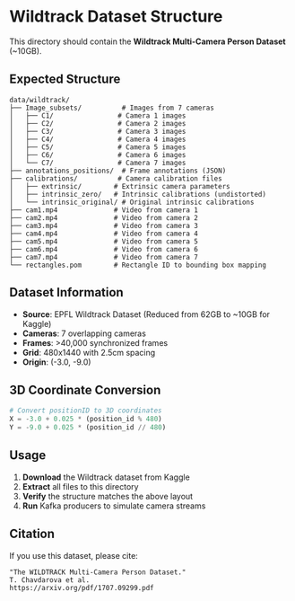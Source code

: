 # Wildtrack Dataset Structure

This directory should contain the **Wildtrack Multi-Camera Person Dataset** (~10GB).

## Expected Structure

```
data/wildtrack/
├── Image_subsets/          # Images from 7 cameras
│   ├── C1/                # Camera 1 images
│   ├── C2/                # Camera 2 images
│   ├── C3/                # Camera 3 images
│   ├── C4/                # Camera 4 images
│   ├── C5/                # Camera 5 images
│   ├── C6/                # Camera 6 images
│   └── C7/                # Camera 7 images
├── annotations_positions/  # Frame annotations (JSON)
├── calibrations/          # Camera calibration files
│   ├── extrinsic/        # Extrinsic camera parameters
│   ├── intrinsic_zero/   # Intrinsic calibrations (undistorted)
│   └── intrinsic_original/ # Original intrinsic calibrations
├── cam1.mp4              # Video from camera 1
├── cam2.mp4              # Video from camera 2
├── cam3.mp4              # Video from camera 3
├── cam4.mp4              # Video from camera 4
├── cam5.mp4              # Video from camera 5
├── cam6.mp4              # Video from camera 6
├── cam7.mp4              # Video from camera 7
└── rectangles.pom        # Rectangle ID to bounding box mapping
```

## Dataset Information

- **Source**: EPFL Wildtrack Dataset (Reduced from 62GB to ~10GB for Kaggle)
- **Cameras**: 7 overlapping cameras
- **Frames**: >40,000 synchronized frames
- **Grid**: 480x1440 with 2.5cm spacing
- **Origin**: (-3.0, -9.0)

## 3D Coordinate Conversion

```python
# Convert positionID to 3D coordinates
X = -3.0 + 0.025 * (position_id % 480)
Y = -9.0 + 0.025 * (position_id // 480)
```

## Usage

1. **Download** the Wildtrack dataset from Kaggle
2. **Extract** all files to this directory
3. **Verify** the structure matches the above layout
4. **Run** Kafka producers to simulate camera streams

## Citation

If you use this dataset, please cite:
```
"The WILDTRACK Multi-Camera Person Dataset."
T. Chavdarova et al.
https://arxiv.org/pdf/1707.09299.pdf
```
